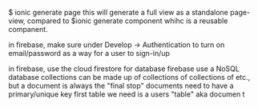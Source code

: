 $ ionic generate page 
this will generate a full view as a standalone page-view, compared to $ionic generate component whihc is a reusable companent.

in firebase, make sure under Develop -> Authentication to turn on email/password as a way for a user to sign-in/up

in firebase, use the cloud firestore for database
firebase use a NoSQL database
collections can be made up of collections of collections of etc., but a document is always the "final stop" 
documents need to have a primary/unique key
first table we need is a users "table" aka documen t